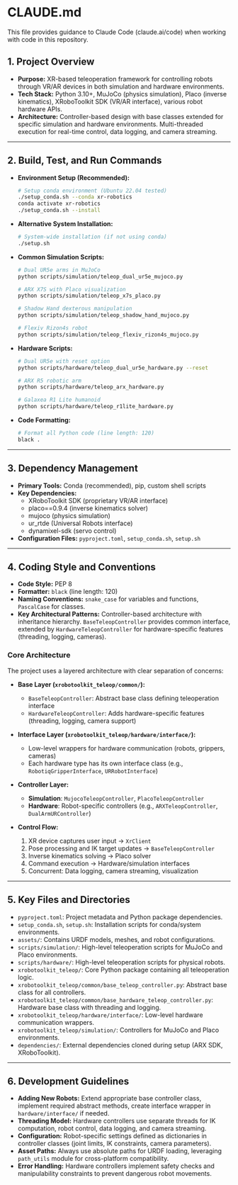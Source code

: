 # CLAUDE.md

This file provides guidance to Claude Code (claude.ai/code) when working with code in this repository.

## 1. Project Overview

*   **Purpose:** XR-based teleoperation framework for controlling robots through VR/AR devices in both simulation and hardware environments.
*   **Tech Stack:** Python 3.10+, MuJoCo (physics simulation), Placo (inverse kinematics), XRoboToolkit SDK (VR/AR interface), various robot hardware APIs.
*   **Architecture:** Controller-based design with base classes extended for specific simulation and hardware environments. Multi-threaded execution for real-time control, data logging, and camera streaming.

---

## 2. Build, Test, and Run Commands

*   **Environment Setup (Recommended):**
    ```sh
    # Setup conda environment (Ubuntu 22.04 tested)
    ./setup_conda.sh --conda xr-robotics
    conda activate xr-robotics
    ./setup_conda.sh --install
    ```

*   **Alternative System Installation:**
    ```sh
    # System-wide installation (if not using conda)
    ./setup.sh
    ```

*   **Common Simulation Scripts:**
    ```sh
    # Dual UR5e arms in MuJoCo
    python scripts/simulation/teleop_dual_ur5e_mujoco.py
    
    # ARX X7S with Placo visualization
    python scripts/simulation/teleop_x7s_placo.py
    
    # Shadow Hand dexterous manipulation
    python scripts/simulation/teleop_shadow_hand_mujoco.py
    
    # Flexiv Rizon4s robot
    python scripts/simulation/teleop_flexiv_rizon4s_mujoco.py
    ```

*   **Hardware Scripts:**
    ```sh
    # Dual UR5e with reset option
    python scripts/hardware/teleop_dual_ur5e_hardware.py --reset
    
    # ARX R5 robotic arm
    python scripts/hardware/teleop_arx_hardware.py
    
    # Galaxea R1 Lite humanoid
    python scripts/hardware/teleop_r1lite_hardware.py
    ```

*   **Code Formatting:**
    ```sh
    # Format all Python code (line length: 120)
    black .
    ```

---

## 3. Dependency Management

*   **Primary Tools:** Conda (recommended), pip, custom shell scripts
*   **Key Dependencies:** 
    - XRoboToolkit SDK (proprietary VR/AR interface)
    - placo==0.9.4 (inverse kinematics solver)
    - mujoco (physics simulation)
    - ur_rtde (Universal Robots interface)
    - dynamixel-sdk (servo control)
*   **Configuration Files:** `pyproject.toml`, `setup_conda.sh`, `setup.sh`

---

## 4. Coding Style and Conventions

*   **Code Style:** PEP 8
*   **Formatter:** `black` (line length: 120)
*   **Naming Conventions:** `snake_case` for variables and functions, `PascalCase` for classes.
*   **Key Architectural Patterns:** Controller-based architecture with inheritance hierarchy. `BaseTeleopController` provides common interface, extended by `HardwareTeleopController` for hardware-specific features (threading, logging, cameras).

### Core Architecture

The project uses a layered architecture with clear separation of concerns:

*   **Base Layer (`xrobotoolkit_teleop/common/`):**
    - `BaseTeleopController`: Abstract base class defining teleoperation interface
    - `HardwareTeleopController`: Adds hardware-specific features (threading, logging, camera support)

*   **Interface Layer (`xrobotoolkit_teleop/hardware/interface/`):**
    - Low-level wrappers for hardware communication (robots, grippers, cameras)
    - Each hardware type has its own interface class (e.g., `RobotiqGripperInterface`, `URRobotInterface`)

*   **Controller Layer:**
    - **Simulation**: `MujocoTeleopController`, `PlacoTeleopController`
    - **Hardware**: Robot-specific controllers (e.g., `ARXTeleopController`, `DualArmURController`)

*   **Control Flow:**
    1. XR device captures user input → `XrClient`
    2. Pose processing and IK target updates → `BaseTeleopController`
    3. Inverse kinematics solving → Placo solver
    4. Command execution → Hardware/simulation interfaces
    5. Concurrent: Data logging, camera streaming, visualization

---

## 5. Key Files and Directories

*   `pyproject.toml`: Project metadata and Python package dependencies.
*   `setup_conda.sh`, `setup.sh`: Installation scripts for conda/system environments.
*   `assets/`: Contains URDF models, meshes, and robot configurations.
*   `scripts/simulation/`: High-level teleoperation scripts for MuJoCo and Placo environments.
*   `scripts/hardware/`: High-level teleoperation scripts for physical robots.
*   `xrobotoolkit_teleop/`: Core Python package containing all teleoperation logic.
*   `xrobotoolkit_teleop/common/base_teleop_controller.py`: Abstract base class for all controllers.
*   `xrobotoolkit_teleop/common/base_hardware_teleop_controller.py`: Hardware base class with threading and logging.
*   `xrobotoolkit_teleop/hardware/interface/`: Low-level hardware communication wrappers.
*   `xrobotoolkit_teleop/simulation/`: Controllers for MuJoCo and Placo environments.
*   `dependencies/`: External dependencies cloned during setup (ARX SDK, XRoboToolkit).

---

## 6. Development Guidelines

*   **Adding New Robots:** Extend appropriate base controller class, implement required abstract methods, create interface wrapper in `hardware/interface/` if needed.
*   **Threading Model:** Hardware controllers use separate threads for IK computation, robot control, data logging, and camera streaming.
*   **Configuration:** Robot-specific settings defined as dictionaries in controller classes (joint limits, IK constraints, camera parameters).
*   **Asset Paths:** Always use absolute paths for URDF loading, leveraging `path_utils` module for cross-platform compatibility.
*   **Error Handling:** Hardware controllers implement safety checks and manipulability constraints to prevent dangerous robot movements.